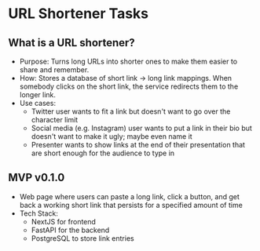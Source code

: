 # URL Shortener Tasks

## What is a URL shortener?
- Purpose: Turns long URLs into shorter ones to make them easier to share and remember.
- How: Stores a database of short link -> long link mappings. When somebody clicks on the short link, the service redirects them to the longer link.
- Use cases:
  - Twitter user wants to fit a link but doesn't want to go over the character limit
  - Social media (e.g. Instagram) user wants to put a link in their bio but doesn't want to make it ugly; maybe even name it
  - Presenter wants to show links at the end of their presentation that are short enough for the audience to type in

## MVP v0.1.0
- Web page where users can paste a long link, click a button, and get back a working short link that persists for a specified amount of time
- Tech Stack:
  - NextJS for frontend
  - FastAPI for the backend
  - PostgreSQL to store link entries